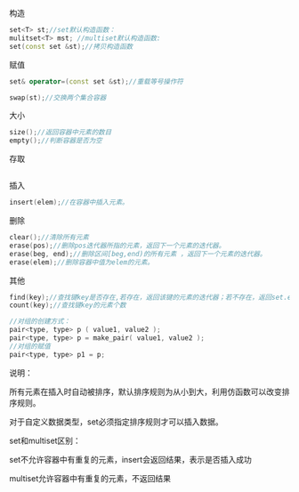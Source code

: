 构造

```c++
set<T> st;//set默认构造函数：
mulitset<T> mst; //multiset默认构造函数: 
set(const set &st);//拷贝构造函数
```

赋值

```c++
set& operator=(const set &st);//重载等号操作符

swap(st);//交换两个集合容器
```

大小

```c++
size();//返回容器中元素的数目
empty();//判断容器是否为空
```

存取

```c++

```

插入

```c++
insert(elem);//在容器中插入元素。
```

删除

```c++
clear();//清除所有元素
erase(pos);//删除pos迭代器所指的元素，返回下一个元素的迭代器。
erase(beg, end);//删除区间[beg,end)的所有元素 ，返回下一个元素的迭代器。
erase(elem);//删除容器中值为elem的元素。
```

其他

```c++
find(key);//查找键key是否存在,若存在，返回该键的元素的迭代器；若不存在，返回set.end();
count(key);//查找键key的元素个数

//对组的创建方式：
pair<type, type> p ( value1, value2 ); 
pair<type, type> p = make_pair( value1, value2 );
//对组的赋值
pair<type, type> p1 = p;
```

说明：

所有元素在插入时自动被排序，默认排序规则为从小到大，利用仿函数可以改变排序规则。

对于自定义数据类型，set必须指定排序规则才可以插入数据。

set和multiset区别：

set不允许容器中有重复的元素，insert会返回结果，表示是否插入成功

multiset允许容器中有重复的元素，不返回结果